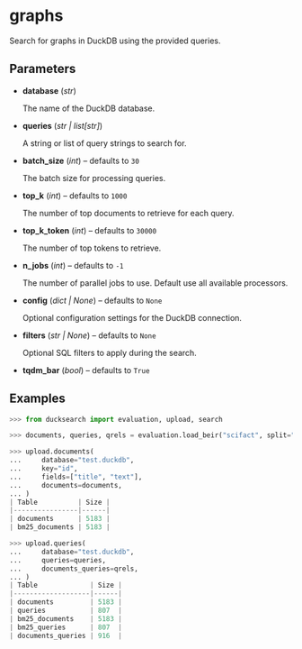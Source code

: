 # graphs

Search for graphs in DuckDB using the provided queries.



## Parameters

- **database** (*str*)

    The name of the DuckDB database.

- **queries** (*str | list[str]*)

    A string or list of query strings to search for.

- **batch_size** (*int*) – defaults to `30`

    The batch size for processing queries.

- **top_k** (*int*) – defaults to `1000`

    The number of top documents to retrieve for each query.

- **top_k_token** (*int*) – defaults to `30000`

    The number of top tokens to retrieve.

- **n_jobs** (*int*) – defaults to `-1`

    The number of parallel jobs to use. Default use all available processors.

- **config** (*dict | None*) – defaults to `None`

    Optional configuration settings for the DuckDB connection.

- **filters** (*str | None*) – defaults to `None`

    Optional SQL filters to apply during the search.

- **tqdm_bar** (*bool*) – defaults to `True`



## Examples

```python
>>> from ducksearch import evaluation, upload, search

>>> documents, queries, qrels = evaluation.load_beir("scifact", split="train")

>>> upload.documents(
...     database="test.duckdb",
...     key="id",
...     fields=["title", "text"],
...     documents=documents,
... )
| Table          | Size |
|----------------|------|
| documents      | 5183 |
| bm25_documents | 5183 |

>>> upload.queries(
...     database="test.duckdb",
...     queries=queries,
...     documents_queries=qrels,
... )
| Table             | Size |
|-------------------|------|
| documents         | 5183 |
| queries           | 807  |
| bm25_documents    | 5183 |
| bm25_queries      | 807  |
| documents_queries | 916  |
```

